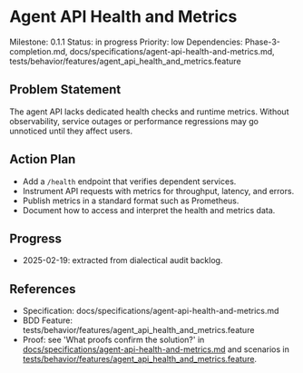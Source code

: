 # Agent API Health and Metrics
Milestone: 0.1.1
Status: in progress
Priority: low
Dependencies: Phase-3-completion.md, docs/specifications/agent-api-health-and-metrics.md, tests/behavior/features/agent_api_health_and_metrics.feature

## Problem Statement
The agent API lacks dedicated health checks and runtime metrics. Without
observability, service outages or performance regressions may go unnoticed until
they affect users.

## Action Plan
- Add a `/health` endpoint that verifies dependent services.
- Instrument API requests with metrics for throughput, latency, and errors.
- Publish metrics in a standard format such as Prometheus.
- Document how to access and interpret the health and metrics data.

## Progress
- 2025-02-19: extracted from dialectical audit backlog.

## References
- Specification: docs/specifications/agent-api-health-and-metrics.md
- BDD Feature: tests/behavior/features/agent_api_health_and_metrics.feature
- Proof: see 'What proofs confirm the solution?' in [docs/specifications/agent-api-health-and-metrics.md](../docs/specifications/agent-api-health-and-metrics.md) and scenarios in [tests/behavior/features/agent_api_health_and_metrics.feature](../tests/behavior/features/agent_api_health_and_metrics.feature).
